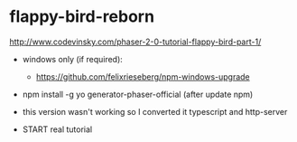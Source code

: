 # flappy-bird-reborn
http://www.codevinsky.com/phaser-2-0-tutorial-flappy-bird-part-1/

- windows only (if required):
	- https://github.com/felixrieseberg/npm-windows-upgrade

- npm install -g yo generator-phaser-official (after update npm)

- this version wasn't working so I converted it typescript and http-server

- START real tutorial

